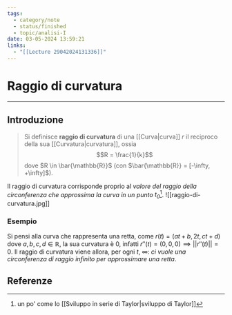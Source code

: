 ```yaml
---
tags:
  - category/note
  - status/finished
  - topic/analisi-I
date: 03-05-2024 13:59:21
links:
  - "[[Lecture 29042024131336]]"
---
```

# Raggio di curvatura
---
## Introduzione
> Si definisce **raggio di curvatura** di una [[Curva|curva]] $r$ il reciproco della sua [[Curvatura|curvatura]], ossia
> $$R = \frac{1}{k}$$
> dove $R \in \bar{\mathbb{R}}$ (con $\bar{\mathbb{R}} = [-\infty, +\infty]$).

Il raggio di curvatura corrisponde proprio al _valore del raggio della circonferenza che approssima la curva in un punto $t_{0}$_[^1].
![[raggio-di-curvatura.jpg]]

### Esempio
Si pensi alla curva che rappresenta una retta, come $r(t) = (at + b, 2t, ct+d)$ dove $a, b, c, d \in \mathbb{R}$, la sua curvatura è 0, infatti $r''(t) = (0, 0, 0) \implies ||r''(t)||=0$. Il raggio di curvatura viene allora, per ogni $t$, $\infty$: _ci vuole una circonferenza di raggio infinito per approssimare una retta_.

## Referenze
[^1]: un po' come lo [[Sviluppo in serie di Taylor|sviluppo di Taylor]]